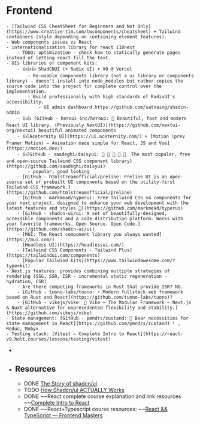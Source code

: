 # Frontend
	- [Tailwind CSS CheatSheet for Beginners and Not Only](https://www.creative-tim.com/twcomponents/cheatsheet) + Tailwind containers (style depending on containing element features).
	- Web components issues vs React
	- internationalization library for react i18next
		- TODO: optimization - check how to statically generate pages instead of letting react fill the text.
	- UIs libraries or component kits:
		- 👍👍👍 ShadCNUI (+ Radix UI) + V0 @ Vercel
			- Re-usable components library (not a ui library or components library) - doesn't install into node_modules but rather copies the source code into the project for complete control over the implementation.
			- Build professionally with high standards of RadixUI's accessibility.
				- UI admin dashboard https://github.com/satnaing/shadcn-admin
		- 👍👍 [GitHub - heroui-inc/heroui: 🚀 Beautiful, fast and modern React UI library. (Previously NextUI)](https://github.com/nextui-org/nextui) beautiful animated components
		- 👍[Aceternity UI](https://ui.aceternity.com/) + [Motion (prev Framer Motion) — Animation made simple for React, JS and Vue](https://motion.dev/)
		- 👍[GitHub - saadeghi/daisyui: 🌼 🌼 🌼 🌼 🌼  The most popular, free and open-source Tailwind CSS component library](https://github.com/saadeghi/daisyui)
			- popular, good looking
		- [GitHub - htmlstreamofficial/preline: Preline UI is an open-source set of prebuilt UI components based on the utility-first Tailwind CSS framework.](https://github.com/htmlstreamofficial/preline)
		- [GitHub - markmead/hyperui: Free Tailwind CSS v4 components for your next project, designed to enhance your web development with the latest features and styles 🚀](https://github.com/markmead/hyperui)
		- [GitHub - shadcn-ui/ui: A set of beautifully-designed, accessible components and a code distribution platform. Works with your favorite frameworks. Open Source. Open Code.](https://github.com/shadcn-ui/ui)
		- [MUI: The React component library you always wanted](https://mui.com/)
		- [Headless UI](https://headlessui.com/)
		- [Tailwind CSS Components - Tailwind Plus](https://tailwindui.com/components)
		- [Popular Tailwind kits](https://www.tailwindawesome.com/?type=kit)
	- Next.js features: provides combining multiple strategies of rendering (SSG, SSR, ISR - incremental static regeneration - hydration, CSR)
		- Are there competing frameworks in Rust that provide ISR? NO.
		- [GitHub - tuono-labs/tuono: ⚡ Modern fullstack web framework based on Rust and React](https://github.com/tuono-labs/tuono)?
		- [GitHub - vikejs/vike: 🔨 Vike — The Modular Framework — Next.js & Nuxt alternative for unprecedented flexibility and stability.](https://github.com/vikejs/vike)
	- State management: [GitHub - pmndrs/zustand: 🐻 Bear necessities for state management in React](https://github.com/pmndrs/zustand) ! , Reduc, Mobyx
	- Testing stack: [Vitest – Complete Intro to React](https://react-v9.holt.courses/lessons/testing/vitest)
-
- ## Resources
	- DONE [The Story of shadcn/ui](https://www.youtube.com/watch?v=yYKEvxFPy5Q)
	- TODO [How Shadcn/ui ACTUALLY Works](https://youtu.be/AqmMx_JidGo?feature=shared)
	- DONE ~~React complete course explanation and link resources ~~[Complete Intro to React](https://react-v9.holt.courses/)
	- DONE ~~React+Typescript course resources: ~~[React && TypeScript — Frontend Masters](https://fem-react-typescript.vercel.app/)